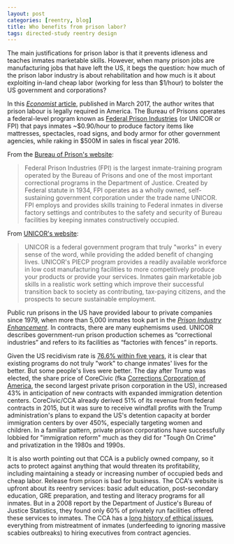 ```yaml
---
layout: post
categories: [reentry, blog]
title: Who benefits from prison labor?
tags: directed-study reentry design
---
```


The main justifications for prison labor is that it prevents idleness and teaches inmates marketable skills. However, when many prison jobs are manufacturing jobs that have left the US, it begs the question: how much of the prison labor industry is about rehabilitation and how much is it about exploiting in-land cheap labor (working for less than $1/hour) to bolster the US government and corporations?

In this [*Economist* article](https://www.economist.com/news/united-states/21718897-idaho-prisoners-roast-potatoes-kentucky-they-sell-cattle-prison-labour), published in March 2017, the author writes that prison labour is legally required in America. The Bureau of Prisons operates a federal-level program known as [Federal Prison Industries](https://www.unicor.gov/index.aspx) (or UNICOR or FPI) that pays inmates ~$0.90/hour to produce factory items like mattresses, spectacles, road signs, and body armor for other government agencies, while raking in $500M in sales in fiscal year 2016.

From the [Bureau of Prison's website](https://www.bop.gov/about/agency/org_fpi.jsp):
> Federal Prison Industries (FPI) is the largest inmate-training program operated by the Bureau of Prisons and one of the most important correctional programs in the Department of Justice. Created by Federal statute in 1934, FPI operates as a wholly owned, self-sustaining government corporation under the trade name UNICOR. FPI employs and provides skills training to Federal inmates in diverse factory settings and contributes to the safety and security of Bureau facilities by keeping inmates constructively occupied.

From [UNICOR's website](https://www.unicor.gov/PieProgram.aspx):
> UNICOR is a federal government program that truly "works" in every sense of the word, while providing the added benefit of changing lives. UNICOR's PIECP program provides a readily available workforce in low cost manufacturing facilities to more competitively produce your products or provide your services. Inmates gain marketable job skills in a realistic work setting which improve their successful transition back to society as contributing, tax-paying citizens, and the prospects to secure sustainable employment.

Public run prisons in the US have provided labour to private companies since 1979, when more than 5,000 inmates took part in the [*Prison Industry Enhancement*](https://www.unicor.gov/PieProgram.aspx). In contracts, there are many euphemisms used. UNICOR describes government-run prison production schemes as “correctional industries” and refers to its facilities as “factories with fences” in reports.

Given the US recidivism rate is [76.6% within five years](https://www.nij.gov/topics/corrections/recidivism/Pages/welcome.aspx), it is clear that existing programs do not truly "work" to change inmates' lives for the better. But some people's lives were better. The day after Trump was elected, the share price of CoreCivic (fka [Corrections Corporation of America](https://en.wikipedia.org/wiki/CoreCivic), the second largest private prison corporation in the US), increased 43% in anticipation of new contracts with expanded immigration detention centers. CoreCivic/CCA already derived 51% of its revenue from federal contracts in 2015, but it was sure to receive windfall profits with the Trump administration's plans to expand the US's detention capacity at border immigration centers by over 450%, especially targeting women and children. In a familiar pattern, private prison corporations have successfully lobbied for "immigration reform" much as they did for "Tough On Crime" and privatization in the 1980s and 1990s.

It is also worth pointing out that CCA is a publicly owned company, so it acts to protect against anything that would threaten its profitability, including maintaining a steady or increasing number of occupied beds and cheap labor. Release from prison is bad for business. The CCA's website is upfront about its reentry services: basic adult education, post-secondary education, GRE preparation, and testing and literacy programs for all inmates. But in a 2008 report by the Department of Justice's Bureau of Justice Statistics, they found only 60% of privately run facilities offered these services to inmates. The CCA has a [long history of ethical issues](https://en.wikipedia.org/wiki/CoreCivic#cite_ref-28), everything from mistreatment of inmates (underfeeding to ignoring massive scabies outbreaks) to hiring executives from contract agencies.
